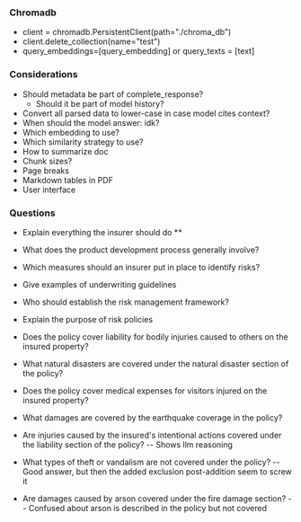 ### Chromadb
- client = chromadb.PersistentClient(path="./chroma_db")
- client.delete_collection(name="test")
- query_embeddings=[query_embedding] or query_texts = [text]

### Considerations
- Should metadata be part of complete_response?
    - Should it be part of model history?
- Convert all parsed data to lower-case in case model cites context?
- When should the model answer: idk?
- Which embedding to use?
- Which similarity strategy to use?
- How to summarize doc
- Chunk sizes?
- Page breaks
- Markdown tables in PDF
- User interface

### Questions
- Explain everything the insurer should do **
- What does the product development process generally involve?
- Which measures should an insurer put in place to identify risks?
- Give examples of underwriting guidelines
- Who should establish the risk management framework?
- Explain the purpose of risk policies

- Does the policy cover liability for bodily injuries caused to others on the insured property?
- What natural disasters are covered under the natural disaster section of the policy?
- Does the policy cover medical expenses for visitors injured on the insured property?
- What damages are covered by the earthquake coverage in the policy?
- Are injuries caused by the insured's intentional actions covered under the liability section of the policy? -- Shows llm reasoning
- What types of theft or vandalism are not covered under the policy? -- Good answer, but then the added exclusion post-addition seem to screw it
- Are damages caused by arson covered under the fire damage section? -- Confused about arson is described in the policy but not covered